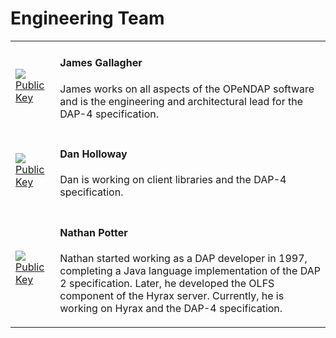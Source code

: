 # Engineering Team

<table>
    <tr>
        <td>
            <img src="../../../assets/images/gallagher.jpg" />
            <a href="https://www.opendap.org/pub/keys/jimg-gpg.asc">
                Public Key
            </a>
        </td>
        <td>
            <h4>James Gallagher</h4>
            <p>
                James works on all aspects of the OPeNDAP software
                and is the engineering and architectural lead for the DAP-4 specification.
            </p>
        </td>
    </tr>
    <tr>
        <td>
            <img src="../../../assets/images/holloway.jpg" />
            <a href="https://www.opendap.org/pub/keys/dholloway-gpg.asc">
                Public Key
            </a>
        </td>
        <td>
            <h4>Dan Holloway</h4>
            <p>
                Dan is working on client libraries and the DAP-4 specification.
            </p>
        </td>
    </tr>
    <tr>
        <td>
            <img src="../../../assets/images/potter.jpg" />
            <a href="https://www.opendap.org/pub/keys/ndp.asc">
                Public Key
            </a>
        </td>
        <td>
            <h4>Nathan Potter</h4>
            <p>
                Nathan started working as a DAP developer in 1997,
                completing a Java language implementation of the DAP 2 specification.
                Later, he developed the OLFS component of the Hyrax server.
                Currently, he is working on Hyrax and the DAP-4 specification.
            </p>
        </td>
    </tr>
</table>